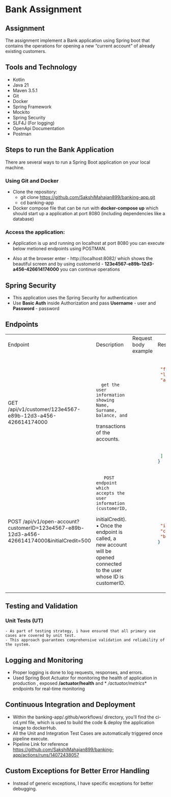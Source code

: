 # Bank Assignment

## Assignment

The assignment implement a Bank application using Spring boot that contains the operations for opening a new “current account” of already existing customers.

## Tools and Technology

- Kotlin
- Java 21
- Maven 3.5.1
- Git
- Docker
- Spring Framework
- Mockito
- Spring Security
- SLF4J (For logging)
- OpenApi Documentation
- Postman

## Steps to run the Bank Application

There are several ways to run a Spring Boot application on your local machine.

### Using Git and Docker

- Clone the repository:
    - git clone https://github.com/SakshiMahajan899/banking-app.git
    - cd banking-app
- Docker compose file that can be run with **docker-compose up** which should start up a application
  at port 8080 (including dependencies like a database)

### Access the application:

- Application is up and running on localhost at port 8080 you can execute below metioned endpoints using
  POSTMAN.

- Also at the browser enter - http://localhost:8082/ which shows the beautiful screen and by using customerId - **123e4567-e89b-12d3-a456-426614174000** you can continue operations

## Spring Security

- This application uses the Spring Security for authentication
- Use **Basic Auth** inside Authorization and pass **Username** - user and **Password** - password

## Endpoints

<table>
<tr>
   <td>Endpoint</td><td>Description</td><td>Request body example</td><td>Response body example</td>
</tr>

<tr>
   <td> GET /api/v1/customer/123e4567-e89b-12d3-a456-426614174000 </td>
   <td>

      get the user information showing Name, Surname, balance, and
transactions of the accounts.

   </td>
   <td>

   ```json
   
   ```

   </td>
   <td>

   ```json
        {
    "firstName": "John",
    "lastName": "Doe",
    "accounts": [
        {
            "accountID": "223e4567-e89b-12d3-a456-426614174000",
            "balance": 1000,
            "transactions": [
                {
                    "id": "323e4567-e89b-12d3-a456-426614174000",
                    "accountID": "223e4567-e89b-12d3-a456-426614174000",
                    "amount": 1000,
                    "timestamp": "2025-03-25T23:34:44.775",
                    "status": "SUCCESS"
                }
            ]
        }
    ]
}
   ```

   </td>
</tr>


<tr>
   <td>POST /api/v1/open-account?customerID=123e4567-e89b-12d3-a456-426614174000&initialCredit=500 </td>
   <td>

       POST endpoint which accepts the user information (customerID,
initialCredit).
• Once the endpoint is called, a new account will be opened connected to the user whose ID is
customerID.

   </td>
   <td>

   ```json
        
   ```

   </td>
   <td>

   ```json
      {
    "id": "67e33a296bf91d1ed95f93a1",
    "customerID": "123e4567-e89b-12d3-a456-426614174000",
    "balance": 500
}
   ```

   </td>
</tr>


</table>

## Testing and Validation

### Unit Tests (UT) 

    - As part of testing strategy, i have ensured that all primary use cases are covered by unit test. 
    - This approach guarantees comprehensive validation and reliability of the system.

## Logging and Monitoring

- Proper logging is done to log requests, responses, and errors.
- Used Spring Boot Actuator for monitoring the health of application in production , exposed **/actuator/health** and *
  */actuator/metrics** endpoints for real-time monitoring

## Continuous Integration and Deployment

- Within the banking-app/.github/workflows/ directory, you'll find the ci-cd.yml file, which is used to
  build the code & deploy the application image to dockerHub.
- All the Unit and Integration Test Cases are automatically triggered once pipeline execute.
- Pipeline Link for reference https://github.com/SakshiMahajan899/banking-app/actions/runs/14072438057

    
## Custom Exceptions for Better Error Handling

 - Instead of generic exceptions, I have specific exceptions for better debugging.





